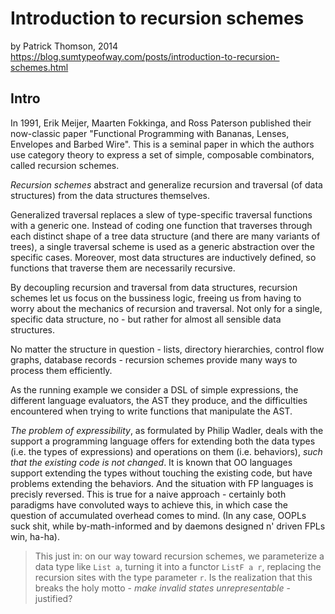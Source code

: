# Introduction to recursion schemes
by Patrick Thomson, 2014
https://blog.sumtypeofway.com/posts/introduction-to-recursion-schemes.html

## Intro

In 1991, Erik Meijer, Maarten Fokkinga, and Ross Paterson published their now-classic paper "Functional Programming with Bananas, Lenses, Envelopes and Barbed Wire". This is a seminal paper in which the authors use category theory to express a set of simple, composable combinators, called recursion schemes.

*Recursion schemes* abstract and generalize recursion and traversal (of data structures) from the data structures themselves.

Generalized traversal replaces a slew of type-specific traversal functions with a generic one. Instead of coding one function that traverses through each distinct shape of a tree data structure (and there are many variants of trees), a single traversal scheme is used as a generic abstraction over the specific cases. Moreover, most data structures are inductively defined, so functions that traverse them are necessarily recursive.

By decoupling recursion and traversal from data structures, recursion schemes let us focus on the bussiness logic, freeing us from having to worry about the mechanics of recursion and traversal. Not only for a single, specific data structure, no - but rather for almost all sensible data structures.

No matter the structure in question - lists, directory hierarchies, control flow graphs, database records - recursion schemes provide many ways to process them efficiently.

As the running example we consider a DSL of simple expressions, the different language evaluators, the AST they produce, and the difficulties encountered when trying to write functions that manipulate the AST.

*The problem of expressibility*, as formulated by Philip Wadler, deals with the support a programming language offers for extending both the data types (i.e. the types of expressions) and operations on them (i.e. behaviors), *such that the existing code is not changed*. It is known that OO languages support extending the types without touching the existing code, but have problems extending the behaviors. And the situation with FP languages is precisly reversed. This is true for a naive approach - certainly both paradigms have convoluted ways to achieve this, in which case the question of accumulated overhead comes to mind. (In any case, OOPLs suck shit, while by-math-informed and by daemons designed n' driven FPLs win, ha-ha).

>This just in: on our way toward recursion schemes, we parameterize a data type like `List a`, turning it into a functor `ListF a r`, replacing the recursion sites with the type parameter `r`. Is the realization that this breaks the holy motto - *make invalid states unrepresentable* - justified?
